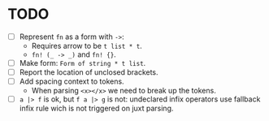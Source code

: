 # TODO

- [ ] Represent `fn` as a form with `->`:
  - Requires arrow to be `t list * t`.
  - `fn! (_ -> _)` and `fn! {}`.
- [ ] Make form: `Form of string * t list`.
- [ ] Report the location of unclosed brackets.
- [ ] Add spacing context to tokens.
  - When parsing `<x></x>` we need to break up the tokens.
- [ ] `a |> f` is ok, but `f a |> g` is not: undeclared infix operators use
  fallback infix rule wich is not triggered on juxt parsing.  

